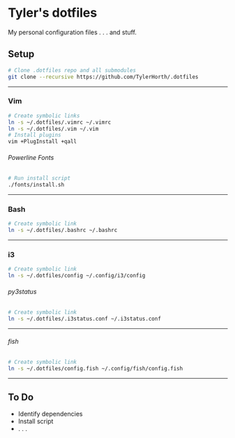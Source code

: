 # Tyler's dotfiles
My personal configuration files . . . and stuff.
## Setup
```bash
# Clone .dotfiles repo and all submodules
git clone --recursive https://github.com/TylerHorth/.dotfiles
```
----
### Vim
```bash
# Create symbolic links
ln -s ~/.dotfiles/.vimrc ~/.vimrc
ln -s ~/.dotfiles/.vim ~/.vim
# Install plugins
vim +PlugInstall +qall
```
###### Powerline Fonts
```bash
# Run install script
./fonts/install.sh
```
----
### Bash
```bash
# Create symbolic link
ln -s ~/.dotfiles/.bashrc ~/.bashrc
```
----
### i3
```bash
# Create symbolic link
ln -s ~/.dotfiles/config ~/.config/i3/config 
```
###### py3status
```bash
# Create symbolic link
ln -s ~/.dotfiles/.i3status.conf ~/.i3status.conf
```
----  
###### fish
```bash
# Create symbolic link
ln -s ~/.dotfiles/config.fish ~/.config/fish/config.fish
```
----  
## To Do
- Identify dependencies
- Install script
- . . . 
